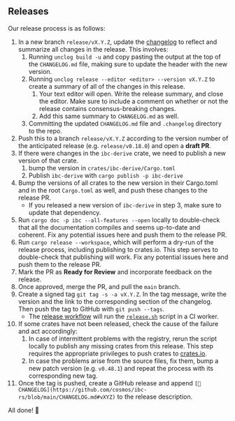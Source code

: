 ## Releases

Our release process is as follows:

1. In a new branch `release/vX.Y.Z`, update the [changelog](./CHANGELOG.md) to
   reflect and summarize all changes in the release. This involves:
   1. Running `unclog build -u` and copy pasting the output at the top of the
      `CHANGELOG.md` file, making sure to update the header with the new
      version.
   2. Running `unclog release --editor <editor> --version vX.Y.Z` to create a
      summary of all of the changes in this release.
      1. Your text editor will open. Write the release summary, and close the
         editor. Make sure to include a comment on whether or not the release
         contains consensus-breaking changes.
      2. Add this same summary to `CHANGELOG.md` as well.
   3. Committing the updated `CHANGELOG.md` file and `.changelog` directory to
      the repo.
2. Push this to a branch `release/vX.Y.Z` according to the version number of the
   anticipated release (e.g. `release/v0.18.0`) and open a **draft PR**.
3. If there were changes in the `ibc-derive` crate, we need to publish a new
   version of that crate.
   1. bump the version in `crates/ibc-derive/Cargo.toml`
   2. Publish `ibc-derive` with `cargo publish -p ibc-derive`
4. Bump the versions of all crates to the new version in their Cargo.toml and in
   the root `Cargo.toml` as well, and push these changes to the release PR.
   - If you released a new version of `ibc-derive` in step 3, make sure to
        update that dependency.
5. Run `cargo doc -p ibc --all-features --open` locally to double-check that all
   the documentation compiles and seems up-to-date and coherent. Fix any
   potential issues here and push them to the release PR.
6. Run `cargo release --workspace`, which will perform a dry-run of the release
   process, including publishing to crates.io. This step serves to double-check 
   that publishing will work. Fix any potential issues here and push them to the 
   release PR.
7. Mark the PR as **Ready for Review** and incorporate feedback on the release.
8. Once approved, merge the PR, and pull the `main` branch.
9. Create a signed tag `git tag -s -a vX.Y.Z`. In the tag message, write the
   version and the link to the corresponding section of the changelog. Then push
   the tag to GitHub with `git push --tags`.
   - The [release workflow][release.yml] will run the [`release.sh`] script in a
   CI worker.
10. If some crates have not been released, check the cause of the failure and
   act accordingly:
    1. In case of intermittent problems with the registry, rerun the script
      locally to publish any missing crates from this release. This step
      requires the appropriate privileges to push crates to [crates.io].
    2. In case the problems arise from the source files, fix them, bump a new
      patch version (e.g. `v0.48.1`) and repeat the process with its
      corresponding new tag.
11. Once the tag is pushed, create a GitHub release and append
   `[📖CHANGELOG](https://github.com/cosmos/ibc-rs/blob/main/CHANGELOG.md#vXYZ)`
   to the release description.

All done! 🎉

[crates.io]: https://crates.io
[`release.sh`]: https://github.com/cosmos/ibc-rs/blob/main/scripts/release.sh
[release.yml]: https://github.com/cosmos/ibc-rs/blob/main/.github/workflows/release.yml

